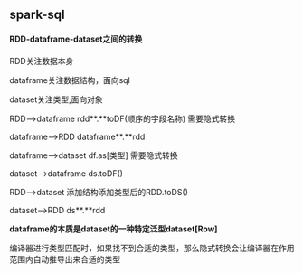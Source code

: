 ## spark-sql

#### RDD-dataframe-dataset之间的转换

RDD关注数据本身

dataframe关注数据结构，面向sql

dataset关注类型,面向对象

RDD-->dataframe         rdd**.**toDF(顺序的字段名称)          需要隐式转换

dataframe-->RDD         dataframe**.**rdd

dataframe-->dataset     df.as[类型]      							 需要隐式转换

dataset-->dataframe      ds.toDF()

RDD-->dataset             添加结构添加类型后的RDD.toDS()

dataset-->RDD              ds**.**rdd

**dataframe的本质是dataset的一种特定泛型dataset[Row]**

编译器进行类型匹配时，如果找不到合适的类型，那么隐式转换会让编译器在作用范围内自动推导出来合适的类型